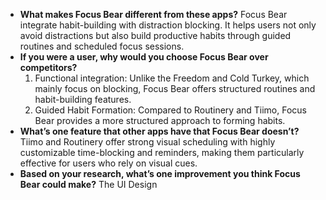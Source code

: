 - **What makes Focus Bear different from these apps?**
Focus Bear integrate habit-building with distraction blocking. It helps users not only avoid distractions but also build productive habits through guided routines and scheduled focus sessions.
- **If you were a user, why would you choose Focus Bear over competitors?**
  1. Functional integration: Unlike the Freedom and Cold Turkey, which mainly focus on blocking, Focus Bear offers structured routines and habit-building features.
  2. Guided Habit Formation: Compared to Routinery and Tiimo, Focus Bear provides a more structured approach to forming habits.
- **What’s one feature that other apps have that Focus Bear doesn’t?**
Tiimo and Routinery offer strong visual scheduling with highly customizable time-blocking and reminders, making them particularly effective for users who rely on visual cues.
- **Based on your research, what’s one improvement you think Focus Bear could make?**
The UI Design